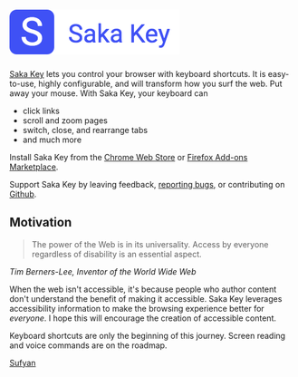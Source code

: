 # ![Saka Key](logo_with_title.png)

[Saka Key](https://chrome.google.com/webstore/detail/saka-key/hhhpdkekipnbloiiiiaokibebpdpakdp) lets you control your browser with keyboard shortcuts. It is easy-to-use, highly configurable, and will transform how you surf the web. Put away your mouse. With Saka Key, your keyboard can

* click links
* scroll and zoom pages
* switch, close, and rearrange tabs
* and much more

Install Saka Key from the [Chrome Web Store](https://chrome.google.com/webstore/detail/saka-key/hhhpdkekipnbloiiiiaokibebpdpakdp) or [Firefox Add-ons Marketplace](https://addons.mozilla.org/en-US/firefox/addon/saka-key/).

Support Saka Key by leaving feedback, [reporting bugs](https://github.com/lusakasa/saka-key/issues), or contributing on [Github](https://github.com/lusakasa/saka-key).

## Motivation

> The power of the Web is in its universality.
Access by everyone regardless of disability is an essential aspect.

*Tim Berners-Lee,
Inventor of the World Wide Web*

When the web isn't accessible, it's because people who author content don't understand the benefit of making it accessible. Saka Key leverages accessibility information to make the browsing experience better for *everyone*. I hope this will encourage the creation of accessible content.

Keyboard shortcuts are only the beginning of this journey. Screen reading and voice commands are on the roadmap.

[Sufyan](http://dawoodjee.com)
